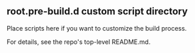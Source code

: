 ## root.pre-build.d custom script directory

Place scripts here if you want to customize the build process.

For details, see the repo's top-level README.md.
